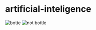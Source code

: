 # artificial-inteligence
![botte](https://user-images.githubusercontent.com/64434307/80647209-c428be80-8a76-11ea-9c64-35df39b9fd7a.PNG)
![not bottle](https://user-images.githubusercontent.com/64434307/80647703-955f1800-8a77-11ea-8ee7-eb135c3d147d.PNG)
